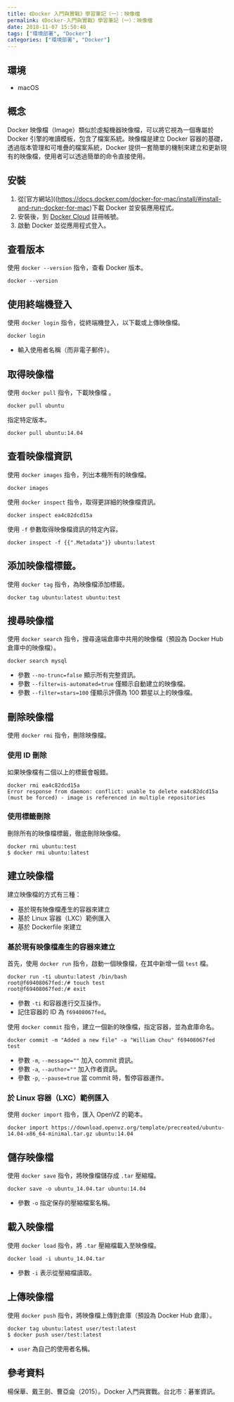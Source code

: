 ```yaml
---
title: 《Docker 入門與實戰》學習筆記（一）：映像檔
permalink: 《Docker-入門與實戰》學習筆記（一）：映像檔
date: 2018-11-07 15:50:48
tags: ["環境部署", "Docker"]
categories: ["環境部署", "Docker"]
---
```


## 環境

- macOS

## 概念

Docker 映像檔（Image）類似於虛擬機器映像檔，可以將它視為一個專屬於 Docker 引擎的唯讀模板，包含了檔案系統。映像檔是建立 Docker 容器的基礎，透過版本管理和可堆疊的檔案系統，Docker 提供一套簡單的機制來建立和更新現有的映像檔，使用者可以透過簡單的命令直接使用。

## 安裝

1. 從[官方網站]((https://docs.docker.com/docker-for-mac/install/#install-and-run-docker-for-mac)下載 Docker 並安裝應用程式。
2. 安裝後，到 [Docker Cloud](https://hub.docker.com/) 註冊帳號。
3. 啟動 Docker 並從應用程式登入。

## 查看版本

使用 `docker --version` 指令，查看 Docker 版本。

```CMD
docker --version
```

## 使用終端機登入

使用 `docker login` 指令，從終端機登入，以下載或上傳映像檔。

```CMD
docker login
```

- 輸入使用者名稱（而非電子郵件）。

## 取得映像檔

使用 `docker pull` 指令，下載映像檔 。

```CMD
docker pull ubuntu
```

指定特定版本。

```CMD
docker pull ubuntu:14.04
```

## 查看映像檔資訊

使用 `docker images` 指令，列出本機所有的映像檔。

```CMD
docker images
```

使用 `docker inspect` 指令，取得更詳細的映像檔資訊。

```CMD
docker inspect ea4c82dcd15a
```

使用 `-f` 參數取得映像檔資訊的特定內容。

```CMD
docker inspect -f {{".Metadata"}} ubuntu:latest
```

## 添加映像檔標籤。

使用 `docker tag` 指令，為映像檔添加標籤。

```CMD
docker tag ubuntu:latest ubuntu:test
```

## 搜尋映像檔

使用 `docker search` 指令，搜尋遠端倉庫中共用的映像檔（預設為 Docker Hub 倉庫中的映像檔）。

```CMD
docker search mysql
```

- 參數 `--no-trunc=false` 顯示所有完整資訊。
- 參數 `--filter=is-automated=true` 僅顯示自動建立的映像檔。
- 參數 `--filter=stars=100` 僅顯示評價為 100 顆星以上的映像檔。

## 刪除映像檔

使用 `docker rmi` 指令，刪除映像檔。

### 使用 ID 刪除

如果映像檔有二個以上的標籤會報錯。

```CMD
docker rmi ea4c82dcd15a
Error response from daemon: conflict: unable to delete ea4c82dcd15a (must be forced) - image is referenced in multiple repositories
```

### 使用標籤刪除

刪除所有的映像檔標籤，徹底刪除映像檔。

```CMD
docker rmi ubuntu:test
$ docker rmi ubuntu:latest
```

## 建立映像檔

建立映像檔的方式有三種：

- 基於現有映像檔產生的容器來建立
- 基於 Linux 容器（LXC）範例匯入
- 基於 Dockerfile 來建立

### 基於現有映像檔產生的容器來建立

首先，使用 `docker run` 指令，啟動一個映像檔，在其中新增一個 `test` 檔。

```CMD
docker run -ti ubuntu:latest /bin/bash
root@f69408067fed:/# touch test
root@f69408067fed:/# exit
```

- 參數 `-ti` 和容器進行交互操作。
- 記住容器的 ID 為 `f69408067fed`。

使用 `docker commit` 指令，建立一個新的映像檔，指定容器，並為倉庫命名。

```CMD
docker commit -m "Added a new file" -a "William Chou" f69408067fed test
```

- 參數 `-m`, `--message=""` 加入 commit 資訊。
- 參數 `-a`, `--author=""` 加入作者資訊。
- 參數 `-p`, `--pause=true` 當 commit 時，暫停容器運作。

### 於 Linux 容器（LXC）範例匯入

使用 `docker import` 指令，匯入 OpenVZ 的範本。

```CMD
docker import https://download.openvz.org/template/precreated/ubuntu-14.04-x86_64-minimal.tar.gz ubuntu:14.04
```

## 儲存映像檔

使用 `docker save` 指令，將映像檔儲存成 `.tar` 壓縮檔。

```CMD
docker save -o ubuntu_14.04.tar ubuntu:14.04
```

- 參數 `-o` 指定保存的壓縮檔案名稱。

## 載入映像檔

使用 `docker load` 指令，將 `.tar` 壓縮檔載入至映像檔。

```CMD
docker load -i ubuntu_14.04.tar
```

- 參數 `-i` 表示從壓縮檔讀取。

## 上傳映像檔

使用 `docker push` 指令，將映像檔上傳到倉庫（預設為 Docker Hub 倉庫）。

```CMD
docker tag ubuntu:latest user/test:latest
$ docker push user/test:latest
```

- `user` 為自己的使用者名稱。

## 參考資料

楊保華、戴王劍、曹亞侖（2015）。Docker 入門與實戰。台北市：碁峯資訊。
